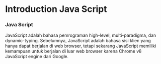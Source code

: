 # Introduction Java Script 
### Java Script 
JavaScript adalah bahasa pemrograman high-level, multi-paradigma, dan dynamic-typing. 
Sebelumnya, JavaScript adalah bahasa sisi klien yang hanya dapat berjalan di web browser, tetapi sekarang JavaScript memiliki kemampuan untuk berjalan di luar web browser karena Chrome v8 JavaScript engine dari Google.

